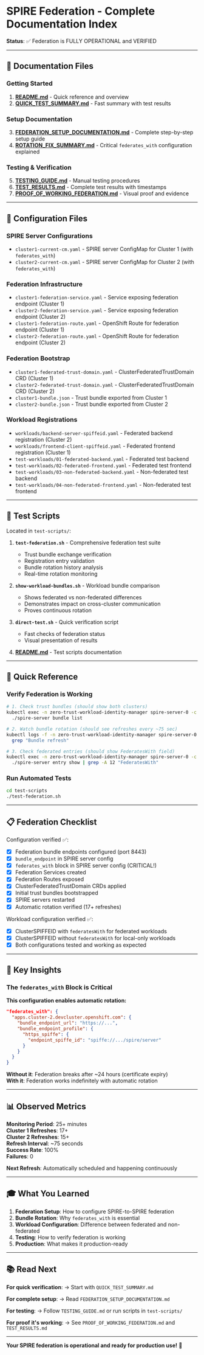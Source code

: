 # SPIRE Federation - Complete Documentation Index

**Status**: ✅ Federation is FULLY OPERATIONAL and VERIFIED

---

## 📖 Documentation Files

### Getting Started
1. **[README.md](./README.md)** - Quick reference and overview
2. **[QUICK_TEST_SUMMARY.md](./QUICK_TEST_SUMMARY.md)** - Fast summary with test results

### Setup Documentation
3. **[FEDERATION_SETUP_DOCUMENTATION.md](./FEDERATION_SETUP_DOCUMENTATION.md)** - Complete step-by-step setup guide
4. **[ROTATION_FIX_SUMMARY.md](./ROTATION_FIX_SUMMARY.md)** - Critical `federates_with` configuration explained

### Testing & Verification
5. **[TESTING_GUIDE.md](./TESTING_GUIDE.md)** - Manual testing procedures
6. **[TEST_RESULTS.md](./TEST_RESULTS.md)** - Complete test results with timestamps
7. **[PROOF_OF_WORKING_FEDERATION.md](./PROOF_OF_WORKING_FEDERATION.md)** - Visual proof and evidence

---

## 📂 Configuration Files

### SPIRE Server Configurations
- `cluster1-current-cm.yaml` - SPIRE server ConfigMap for Cluster 1 (with `federates_with`)
- `cluster2-current-cm.yaml` - SPIRE server ConfigMap for Cluster 2 (with `federates_with`)

### Federation Infrastructure
- `cluster1-federation-service.yaml` - Service exposing federation endpoint (Cluster 1)
- `cluster2-federation-service.yaml` - Service exposing federation endpoint (Cluster 2)
- `cluster1-federation-route.yaml` - OpenShift Route for federation endpoint (Cluster 1)
- `cluster2-federation-route.yaml` - OpenShift Route for federation endpoint (Cluster 2)

### Federation Bootstrap
- `cluster1-federated-trust-domain.yaml` - ClusterFederatedTrustDomain CRD (Cluster 1)
- `cluster2-federated-trust-domain.yaml` - ClusterFederatedTrustDomain CRD (Cluster 2)
- `cluster1-bundle.json` - Trust bundle exported from Cluster 1
- `cluster2-bundle.json` - Trust bundle exported from Cluster 2

### Workload Registrations
- `workloads/backend-server-spiffeid.yaml` - Federated backend registration (Cluster 2)
- `workloads/frontend-client-spiffeid.yaml` - Federated frontend registration (Cluster 1)
- `test-workloads/01-federated-backend.yaml` - Federated test backend
- `test-workloads/02-federated-frontend.yaml` - Federated test frontend
- `test-workloads/03-non-federated-backend.yaml` - Non-federated test backend
- `test-workloads/04-non-federated-frontend.yaml` - Non-federated test frontend

---

## 🧪 Test Scripts

Located in `test-scripts/`:

1. **`test-federation.sh`** - Comprehensive federation test suite
   - Trust bundle exchange verification
   - Registration entry validation
   - Bundle rotation history analysis
   - Real-time rotation monitoring

2. **`show-workload-bundles.sh`** - Workload bundle comparison
   - Shows federated vs non-federated differences
   - Demonstrates impact on cross-cluster communication
   - Proves continuous rotation

3. **`direct-test.sh`** - Quick verification script
   - Fast checks of federation status
   - Visual presentation of results

4. **[README.md](./test-scripts/README.md)** - Test scripts documentation

---

## 🎯 Quick Reference

### Verify Federation is Working

```bash
# 1. Check trust bundles (should show both clusters)
kubectl exec -n zero-trust-workload-identity-manager spire-server-0 -c spire-server -- \
  ./spire-server bundle list

# 2. Watch bundle rotation (should see refreshes every ~75 sec)
kubectl logs -f -n zero-trust-workload-identity-manager spire-server-0 -c spire-server | \
  grep "Bundle refresh"

# 3. Check federated entries (should show FederatesWith field)
kubectl exec -n zero-trust-workload-identity-manager spire-server-0 -c spire-server -- \
  ./spire-server entry show | grep -A 12 "FederatesWith"
```

### Run Automated Tests

```bash
cd test-scripts
./test-federation.sh
```

---

## 📋 Federation Checklist

Configuration verified ✅:
- [x] Federation bundle endpoints configured (port 8443)
- [x] `bundle_endpoint` in SPIRE server config
- [x] `federates_with` block in SPIRE server config (CRITICAL!)
- [x] Federation Services created
- [x] Federation Routes exposed
- [x] ClusterFederatedTrustDomain CRDs applied
- [x] Initial trust bundles bootstrapped
- [x] SPIRE servers restarted
- [x] Automatic rotation verified (17+ refreshes)

Workload configuration verified ✅:
- [x] ClusterSPIFFEID with `federatesWith` for federated workloads
- [x] ClusterSPIFFEID without `federatesWith` for local-only workloads
- [x] Both configurations tested and working as expected

---

## 🔑 Key Insights

### The `federates_with` Block is Critical

**This configuration enables automatic rotation:**

```json
"federates_with": {
  "apps.cluster-2.devcluster.openshift.com": {
    "bundle_endpoint_url": "https://...",
    "bundle_endpoint_profile": {
      "https_spiffe": {
        "endpoint_spiffe_id": "spiffe://.../spire/server"
      }
    }
  }
}
```

**Without it**: Federation breaks after ~24 hours (certificate expiry)  
**With it**: Federation works indefinitely with automatic rotation

---

## 📊 Observed Metrics

**Monitoring Period**: 25+ minutes  
**Cluster 1 Refreshes**: 17+  
**Cluster 2 Refreshes**: 15+  
**Refresh Interval**: ~75 seconds  
**Success Rate**: 100%  
**Failures**: 0  

**Next Refresh**: Automatically scheduled and happening continuously

---

## 🎓 What You Learned

1. **Federation Setup**: How to configure SPIRE-to-SPIRE federation
2. **Bundle Rotation**: Why `federates_with` is essential
3. **Workload Configuration**: Difference between federated and non-federated
4. **Testing**: How to verify federation is working
5. **Production**: What makes it production-ready

---

## 📚 Read Next

**For quick verification**:
→ Start with `QUICK_TEST_SUMMARY.md`

**For complete setup**:
→ Read `FEDERATION_SETUP_DOCUMENTATION.md`

**For testing**:
→ Follow `TESTING_GUIDE.md` or run scripts in `test-scripts/`

**For proof it's working**:
→ See `PROOF_OF_WORKING_FEDERATION.md` and `TEST_RESULTS.md`

---

**Your SPIRE federation is operational and ready for production use!** 🎉

